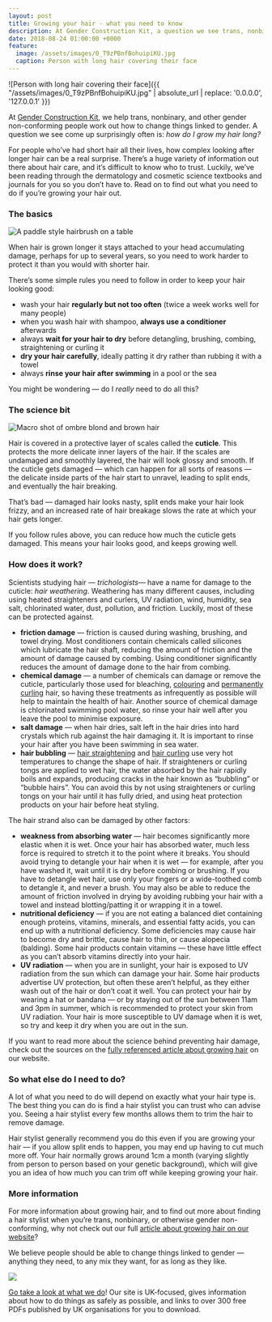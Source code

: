 ```yaml
---
layout: post
title: Growing your hair - what you need to know
description: At Gender Construction Kit, a question we see trans, nonbinary, and other gender non-conforming people ask often is 'how do I grow my hair long?'
date: 2018-08-24 01:00:00 +0000
feature:
  image: /assets/images/0_T9zPBnfBohuipiKU.jpg
  caption: Person with long hair covering their face
---
```


![Person with long hair covering their face]({{ "/assets/images/0_T9zPBnfBohuipiKU.jpg" | absolute_url | replace: '0.0.0.0', '127.0.0.1' }})

At [Gender Construction Kit](http://genderkit.org.uk/), we help trans, nonbinary, and other gender non-conforming people work out how to change things linked to gender. A question we see come up surprisingly often is: _how do I grow my hair long?_

For people who’ve had short hair all their lives, how complex looking after longer hair can be a real surprise. There’s a huge variety of information out there about hair care, and it’s difficult to know who to trust. Luckily, we’ve been reading through the dermatology and cosmetic science textbooks and journals for you so you don’t have to. Read on to find out what you need to do if you’re growing your hair out.

### The basics

![A paddle style hairbrush on a table](https://cdn-images-1.medium.com/max/800/1*2LnGjhQ0Z0bW8GM8y9eC4Q.jpeg)

When hair is grown longer it stays attached to your head accumulating damage, perhaps for up to several years, so you need to work harder to protect it than you would with shorter hair.

There’s some simple rules you need to follow in order to keep your hair looking good:

*   wash your hair **regularly but not too often** (twice a week works well for many people)
*   when you wash hair with shampoo, **always use a conditioner** afterwards
*   always **wait for your hair to dry** before detangling, brushing, combing, straightening or curling it
*   **dry your hair carefully**, ideally patting it dry rather than rubbing it with a towel
*   always **rinse your hair after swimming** in a pool or the sea

You might be wondering — do I _really_ need to do all this?

### The science bit

![Macro shot of ombre blond and brown hair](https://cdn-images-1.medium.com/max/800/0*YysBiSf0poRI98Vz)

Hair is covered in a protective layer of scales called the **cuticle**. This protects the more delicate inner layers of the hair. If the scales are undamaged and smoothly layered, the hair will look glossy and smooth. If the cuticle gets damaged — which can happen for all sorts of reasons — the delicate inside parts of the hair start to unravel, leading to split ends, and eventually the hair breaking.

That’s bad — damaged hair looks nasty, split ends make your hair look frizzy, and an increased rate of hair breakage slows the rate at which your hair gets longer.

If you follow rules above, you can reduce how much the cuticle gets damaged. This means your hair looks good, and keeps growing well.

### How does it work?

Scientists studying hair — _trichologists_— have a name for damage to the cuticle: _hair weathering_. Weathering has many different causes, including using heated straighteners and curlers, UV radiation, wind, humidity, sea salt, chlorinated water, dust, pollution, and friction. Luckily, most of these can be protected against.

*   **friction damage** — friction is caused during washing, brushing, and towel drying. Most conditioners contain chemicals called silicones which lubricate the hair shaft, reducing the amount of friction and the amount of damage caused by combing. Using conditioner significantly reduces the amount of damage done to the hair from combing.
*   **chemical damage** — a number of chemicals can damage or remove the cuticle, particularly those used for bleaching, [colouring](https://genderkit.github.io/genderkit/article/hair-colouring/) and [permanently curling](https://genderkit.github.io/genderkit/article/permanent-hair-curling/) hair, so having these treatments as infrequently as possible will help to maintain the health of hair. Another source of chemical damage is chlorinated swimming pool water, so rinse your hair well after you leave the pool to minimise exposure.
*   **salt damage** — when hair dries, salt left in the hair dries into hard crystals which rub against the hair damaging it. It is important to rinse your hair after you have been swimming in sea water.
*   **hair bubbling** — [hair straightening](https://genderkit.github.io/genderkit/article/hair-straightening/) and [hair curling](https://genderkit.github.io/genderkit/article/hair-curling/) use very hot temperatures to change the shape of hair. If straighteners or curling tongs are applied to wet hair, the water absorbed by the hair rapidly boils and expands, producing cracks in the hair known as “bubbling” or “bubble hairs”. You can avoid this by not using straighteners or curling tongs on your hair until it has fully dried, and using heat protection products on your hair before heat styling.

The hair strand also can be damaged by other factors:

*   **weakness from absorbing water** — hair becomes significantly more elastic when it is wet. Once your hair has absorbed water, much less force is required to stretch it to the point where it breaks. You should avoid trying to detangle your hair when it is wet — for example, after you have washed it, wait until it is dry before combing or brushing. If you have to detangle wet hair, use only your fingers or a wide-toothed comb to detangle it, and never a brush. You may also be able to reduce the amount of friction involved in drying by avoiding rubbing your hair with a towel and instead blotting/patting it or wrapping it in a towel.
*   **nutritional deficiency** — if you are not eating a balanced diet containing enough proteins, vitamins, minerals, and essential fatty acids, you can end up with a nutritional deficiency. Some deficiencies may cause hair to become dry and brittle, cause hair to thin, or cause alopecia (balding). Some hair products contain vitamins — these have little effect as you can’t absorb vitamins directly into your hair.
*   **UV radiation** — when you are in sunlight, your hair is exposed to UV radiation from the sun which can damage your hair. Some hair products advertise UV protection, but often these aren’t helpful, as they either wash out of the hair or don’t coat it well. You can protect your hair by wearing a hat or bandana — or by staying out of the sun between 11am and 3pm in summer, which is recommended to protect your skin from UV radiation. Your hair is more susceptible to UV damage when it is wet, so try and keep it dry when you are out in the sun.

If you want to read more about the science behind preventing hair damage, check out the sources on the [fully referenced article about growing hair](http://genderkit.org.uk/article/growing-hair/) on our website.

### So what else do I need to do?

A lot of what you need to do will depend on exactly what your hair type is. The best thing you can do is find a hair stylist you can trust who can advise you. Seeing a hair stylist every few months allows them to trim the hair to remove damage. 

Hair stylist generally recommend you do this even if you are growing your hair — if you allow split ends to happen, you may end up having to cut much more off. Your hair normally grows around 1cm a month (varying slightly from person to person based on your genetic background), which will give you an idea of how much you can trim off while keeping growing your hair.

### More information

For more information about growing hair, and to find out more about finding a hair stylist when you’re trans, nonbinary, or otherwise gender non-conforming, why not check out our full [article about growing hair on our website](http://genderkit.org.uk/article/growing-hair/)?

We believe people should be able to change things linked to gender — anything they need, to any mix they want, for as long as they like.

![](https://cdn-images-1.medium.com/max/800/1*oP0dKWJ9UCbWNWHj1ARoYQ.png)

[Go take a look at what we do](http://genderkit.org.uk/)! Our site is UK-focused, gives information about how to do things as safely as possible, and links to over 300 free PDFs published by UK organisations for you to download.